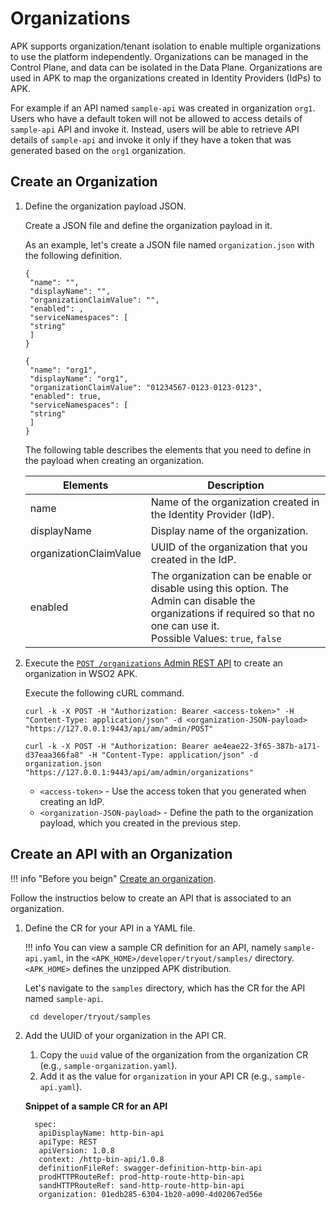 # Organizations

APK supports organization/tenant isolation to enable multiple organizations to use the platform independently. Organizations can be managed in the Control Plane, and data can be isolated in the Data Plane. Organizations are used in APK to map the organizations created in Identity Providers (IdPs) to APK.

For example if an API named `sample-api` was created in organization `org1`. Users who have a default token will not be allowed to access details of `sample-api` API and invoke it. Instead, users will be able to retrieve API details of `sample-api` and invoke it only if they have a token that was generated based on the `org1` organization.

## Create an Organization

1. Define the organization payload JSON.

     Create a JSON file and define the organization payload in it.
     
     As an example, let's create a JSON file named `organization.json` with the following definition.

     ```tab="Format"
     {
      "name": "",
      "displayName": "",
      "organizationClaimValue": "",
      "enabled": ,
      "serviceNamespaces": [
      "string"
      ]
     }
     ```

     ```tab="Example"
     {
      "name": "org1",
      "displayName": "org1",
      "organizationClaimValue": "01234567-0123-0123-0123",
      "enabled": true,
      "serviceNamespaces": [
      "string"
      ]
     }
     ```

     The following table describes the elements that you need to define in the payload when creating an organization.
     
     <table>
      <thead>
        <tr>
          <th>Elements</th>
          <th>Description</th>
        </tr>
      </thead>
      <tbody>
        <tr>
          <td>name</td>
          <td>Name of the organization created in the Identity Provider (IdP). </td>
        </tr>
        <tr>
          <td>displayName</td>
          <td>Display name of the organization.</td>
        </tr>
        <tr>
          <td>organizationClaimValue</td>
          <td>UUID of the organization that you created in the IdP.</td>
        </tr>
        <tr>
          <td>enabled</td>
          <td>The organization can be enable or disable using this option. The Admin can disable the organizations if required so that no one can use it.</br>Possible Values: <code>true</code>, <code>false</code></td>
        </tr>
      </tbody>
     </table>  

2. Execute the [`POST /organizations` Admin REST API](https://apk.docs.wso2.com/en/latest/catalogs/api-reference-admin/#tag/Organization-(Individual)/operation/addOrganization) to create an organization in WSO2 APK.
    
     Execute the following cURL command.

     ```tab="Format"
     curl -k -X POST -H "Authorization: Bearer <access-token>" -H "Content-Type: application/json" -d <organization-JSON-payload> "https://127.0.0.1:9443/api/am/admin/POST"
     ```

     ```tab="Example"
     curl -k -X POST -H "Authorization: Bearer ae4eae22-3f65-387b-a171-d37eaa366fa8" -H "Content-Type: application/json" -d organization.json "https://127.0.0.1:9443/api/am/admin/organizations"
     ```

     - `<access-token>` - Use the access token that you generated when creating an IdP.
     - `<organization-JSON-payload>` - Define the path to the organization payload, which you created in the previous step.

## Create an API with an Organization

!!! info "Before you beign"
    [Create an organization](#create-an-organization).

Follow the instructios below to create an API that is associated to an organization.

1. Define the CR for your API in a YAML file.
   
    !!! info
        You can view a sample CR definition for an API, namely `sample-api.yaml`, in the `<APK_HOME>/developer/tryout/samples/` directory. `<APK_HOME>` defines the unzipped APK distribution.

     Let's navigate to the `samples` directory, which has the CR for the API named `sample-api`.

    ```
     cd developer/tryout/samples
    ```

2. Add the UUID of your organization in the API CR.
    
     1. Copy the `uuid` value of the organization from the organization CR (e.g., `sample-organization.yaml`).
     2. Add it as the value for `organization` in your API CR (e.g., `sample-api.yaml`).

    **Snippet of a sample CR for an API**

    ```
      spec:
       apiDisplayName: http-bin-api
       apiType: REST
       apiVersion: 1.0.8
       context: /http-bin-api/1.0.8
       definitionFileRef: swagger-definition-http-bin-api
       prodHTTPRouteRef: prod-http-route-http-bin-api
       sandHTTPRouteRef: sand-http-route-http-bin-api
       organization: 01edb285-6304-1b20-a090-4d02067ed56e
    ```
